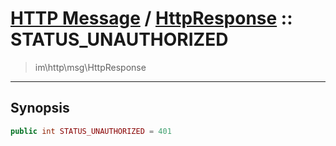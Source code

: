 # [HTTP Message](http.md) / [HttpResponse](http-HttpResponse.md) :: STATUS_UNAUTHORIZED
 > im\http\msg\HttpResponse
____

## Synopsis
```php
public int STATUS_UNAUTHORIZED = 401
```
